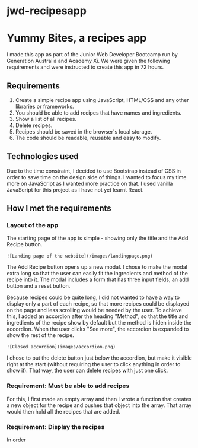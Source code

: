 # jwd-recipesapp

# Yummy Bites, a recipes app

I made this app as part of the Junior Web Developer Bootcamp run by Generation Australia and Academy Xi. We were given the following requirements and were instructed to create this app in 72 hours.

## Requirements

1. Create a simple recipe app using JavaScript, HTML/CSS and any other libraries or frameworks.
2. You should be able to add recipes that have names and ingredients.
3. Show a list of all recipes.
4. Delete recipes.
5. Recipes should be saved in the browser's local storage.
6. The code should be readable, reusable and easy to modify.

## Technologies used

Due to the time constraint, I decided to use Bootstrap instead of CSS in order to save time on the design side of things. I wanted to focus my time more on JavaScript as I wanted more practice on that. I used vanilla JavaScript for this project as I have not yet learnt React.

## How I met the requirements

### Layout of the app

The starting page of the app is simple - showing only the title and the Add Recipe button.

    ![Landing page of the website](/images/landingpage.png)

The Add Recipe button opens up a new modal. I chose to make the modal extra long so that the user can easily fit the ingredients and method of the recipe into it. The modal includes a form that has three input fields, an add button and a reset button.

Because recipes could be quite long, I did not wanted to have a way to display only a part of each recipe, so that more recipes could be displayed on the page and less scrolling would be needed by the user. To achieve this, I added an accordion after the heading "Method", so that the title and ingredients of the recipe show by default but the method is hiden inside the accordion. When the user clicks "See more", the accordion is expanded to show the rest of the recipe.

    ![Closed accordion](images/accordion.png)

I chose to put the delete button just below the accordion, but make it visible right at the start (without requiring the user to click anything in order to show it). That way, the user can delete recipes with just one click.

### Requirement: Must be able to add recipes

For this, I first made an empty array and then I wrote a function that creates a new object for the recipe and pushes that object into the array. That array would then hold all the recipes that are added.

### Requirement: Display the recipes

In order
